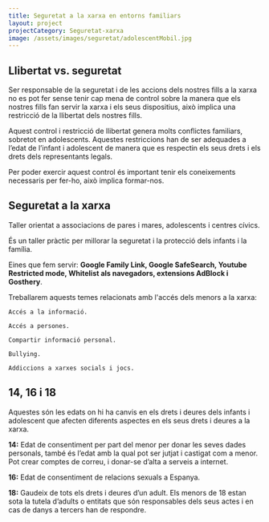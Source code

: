 ```yaml
---
title: Seguretat a la xarxa en entorns familiars
layout: project
projectCategory: Seguretat-xarxa
image: /assets/images/seguretat/adolescentMobil.jpg
---
```


## Llibertat vs. seguretat

Ser responsable de la seguretat i de les accions dels nostres fills a la xarxa no es pot fer sense tenir cap mena de control sobre la manera que els nostres fills fan servir la xarxa i els seus dispositius, això implica una restricció de la llibertat dels nostres fills.

Aquest control i restricció de llibertat genera molts conflictes familiars, sobretot en adolescents. Aquestes restriccions han de ser adequades a l’edat de l’infant i adolescent de manera que es respectin els seus drets i els drets dels representants legals.

Per poder exercir aquest control és important tenir els coneixements necessaris per fer-ho, això implica formar-nos.

## Seguretat a la xarxa

Taller orientat a associacions de pares i mares, adolescents i centres cívics.

És un taller pràctic per millorar la seguretat i la protecció dels infants i la família.

Eines que fem servir: **Google Family Link, Google SafeSearch, Youtube Restricted mode, Whitelist als navegadors, extensions AdBlock i Gosthery**.

Treballarem aquests temes relacionats amb l'accés dels menors a la xarxa:

    Accés a la informació.

    Accés a persones.

    Compartir informació personal.

    Bullying.

    Addiccions a xarxes socials i jocs.

## 14, 16 i 18

Aquestes són les edats on hi ha canvis en els drets i deures dels infants i adolescent que afecten diferents aspectes en els seus drets i deures a la xarxa.

**14:**  Edat de consentiment per part del menor per donar les seves dades personals, també és l’edat amb la qual pot ser jutjat i castigat com a menor. Pot crear comptes de correu, i donar-se d’alta a serveis a internet.

**16:** Edat de consentiment de relacions sexuals a Espanya.

**18:** Gaudeix de tots els drets i deures d’un adult. Els menors de 18 estan sota la tutela d’adults o entitats que són responsables dels seus actes i en cas de danys a tercers han de respondre.
